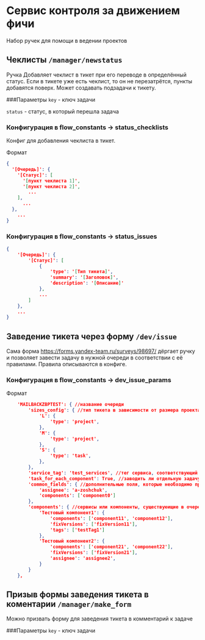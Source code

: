 # Сервис контроля за движением фичи

Набор ручек для помощи в ведении проектов

## Чеклисты `/manager/newstatus`
Ручка
Добавляет чеклист в тикет при его переводе в определённый статус.
Если в тикете уже есть чеклист, то он не перезатрётся, пункты добавятся поверх.
Может создавать подзадачи к тикету.

###Параметры
`key` - ключ задачи

`status` - статус, в который перешла задача

### Конфигурация в flow_constants -> status_checklists
Конфиг для добавления чеклиста в тикет.

Формат

```json
{
  '[Очередь]': {
    '[Статус]': [
      '[пункт чеклиста 1]',
      '[пункт чеклиста 2]',
        ...
    ],
      ...
  },
    ...
}
```

### Конфигурация в flow_constants -> status_issues
```json
{
    '[Очередь]': {
        '[Статус]': [
            {
                'type': '[Тип тикета]',
                'summary': '[Заголовок]',
                'description': '[Описание]'
            },
            ...
        ]
    },
    ...
}
```

## Заведение тикета через форму `/dev/issue`
Сама форма https://forms.yandex-team.ru/surveys/98697/ дёргает ручку
и позволяет завести задачу в нужной очереди в соответствии с её правилами.
Правила описываются в конфиге.

### Конфигурация в flow_constants -> dev_issue_params
Формат
```json
    'MAILBACKZBPTEST': { //название очереди
        'sizes_config': { //тип тикета в зависимости от размера проекта
            'L': {
                'type': 'project',
            },
            'M': {
                'type': 'project',
            },
            'S': {
                'type': 'task',
            },
        },
        'service_tag': 'test_services', //тег сервиса, соответствующий id вопроса в форме
        'task_for_each_component': True, //заводить ли отдельную задачу под каждый компонент
        'common_fields': { //дополнительные поля, которые необходимо проставить в каждом тикете
            'assignee': 'a-zoshchuk',
            'components': ['component0']
        },
        'components': { //сервисы или компоненты, существуюищие в очереди, для каждого можно настроить дополнительные поля
            'Тестовый компонент1': {
                'components': ['component11', 'component12'],
                'fixVersions': ['fixVersion11'],
                'tags': ['testTag1']
            },
            'Тестовый компонент2': {
                'components': ['component21', 'component22'],
                'fixVersions': ['fixVersion21'],
                'assignee': 'assignee2',
            }
        }
    },
```

## Призыв формы заведения тикета в коментарии `/manager/make_form`
Можно призвать форму для заведения тикета в комментарий к задаче

###Параметры
`key` - ключ задачи
